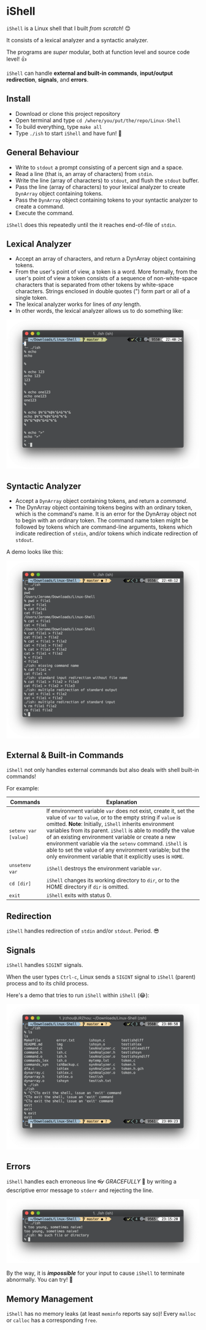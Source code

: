 # iShell
`iShell` is a Linux shell that I built *from scratch*! 😊

It consists of a lexical analyzer and a syntactic analyzer.

The programs are *super* modular, both at function level and source code level! 👍

`iShell` can handle **external and built-in commands**, **input/output redirection**, **signals**, and **errors**.


## Install
- Download or clone this project repository
- Open terminal and type `cd /where/you/put/the/repo/Linux-Shell`
- To build everything, type `make all`
- Type `./ish` to start `iShell` and have fun! 🎉

## General Behaviour

- Write to `stdout` a prompt consisting of a percent sign and a space.
- Read a line (that is, an array of characters) from `stdin`.
- Write the line (array of characters) to `stdout`, and flush the `stdout` buffer.
- Pass the line (array of characters) to your lexical analyzer to create `DynArray` object containing tokens.
- Pass the `DynArray` object containing tokens to your syntactic analyzer to create a command.
- Execute the command.

`iShell` does this repeatedly until the it reaches end-of-file of `stdin`.

## Lexical Analyzer
- Accept an array of characters, and return a DynArray object containing tokens.
- From the user's point of view, a token is a word. More formally, from the user's point of view a token consists of a sequence of non-white-space characters that is separated from other tokens by white-space characters. 
  Strings enclosed in double quotes (") form part or all of a single token.
- The lexical analyzer works for lines of *any* length.
- In other words, the lexical analyzer allows us to do something like:

![lex](./img/lex.png)

## Syntactic Analyzer

- Accept a `DynArray` object containing tokens, and return a *command*.
- The DynArray object containing tokens begins with an ordinary token, which is the command's name. It is an error for the DynArray object not to begin with an ordinary token. The command name token might be followed by tokens which are command-line arguments, tokens which indicate redirection of `stdin`, and/or tokens which indicate redirection of `stdout`.

A demo looks like this:

![syn](./img/syn.png)

## External & Built-in Commands

`iShell` not only handles external commands but also deals with shell built-in commands!

For example:

| Commands             | Explanation                                                  |
| -------------------- | ------------------------------------------------------------ |
| `setenv var [value]` | If environment variable `var` does not exist, create it, set the value of `var` to `value`, or to the empty string if `value` is omitted. **Note**: Initially, `iShell` inherits environment variables from its parent.  `iShell` is able to modify the value of an existing environment variable or create a new environment variable via the `setenv` command. `iShell` is able to set the value of any environment variable; but the only environment variable that it explicitly uses is `HOME`. |
| `unsetenv var`       | `iShell` destroys the environment variable `var`.            |
| `cd [dir]`           | `iShell` changes its working directory to `dir`, or to the HOME directory if `dir` is omitted. |
| `exit`               | `iShell` exits with status 0.                                |

## Redirection

`iShell` handles redirection of `stdin` and/or `stdout`. Period. 😎

## Signals

`iShell` handles `SIGINT` signals.

When the user types `Ctrl-c`, Linux sends a `SIGINT` signal to `iShell` (parent) process and to its child process. 

Here's a demo that tries to run `iShell` within `iShell` (😂):

![signal](./img/signal.png)

## Errors

`iShell` handles each erroneous line 👓 *GRACEFULLY* 🐸 by writing a descriptive error message to `stderr` and rejecting the line. 

![error](./img/error.png)

By the way, it is ***impossible*** for your input to cause `iShell` to terminate abnormally. You can try! 💪

## Memory Management

`iShell` has no memory leaks (at least `meminfo` reports say so)! Every  `malloc` or `calloc` has a corresponding `free`. 